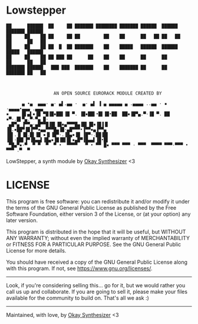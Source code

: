 # Lowstepper
```
██      ██████  ██     ██ ███████ ████████ ███████ ██████  ██████  ███████ ██████  
██     ██    ██ ██     ██ ██         ██    ██      ██   ██ ██   ██ ██      ██   ██ 
██     ██    ██ ██  █  ██ ███████    ██    █████   ██████  ██████  █████   ██████  
██     ██    ██ ██ ███ ██      ██    ██    ██      ██      ██      ██      ██   ██ 
███████ ██████   ███ ███  ███████    ██    ███████ ██      ██      ███████ ██   ██ 
                                                                                   

                  AN OPEN SOURCE EURORACK MODULE CREATED BY
 
      ▄ •▄  ▄▄▄· ▄· ▄▌.▄▄ ·  ▄· ▄▌ ▐ ▄ ▄▄▄▄▄ ▄ .▄▄▄▄ ..▄▄ · ▪  ·▄▄▄▄•▄▄▄ .▄▄▄  
▪     █▌▄▌▪▐█ ▀█▐█▪██▌▐█ ▀. ▐█▪██▌•█▌▐█•██  ██▪▐█▀▄.▀·▐█ ▀. ██ ▪▀·.█▌▀▄.▀·▀▄ █·
 ▄█▀▄ ▐▀▀▄·▄█▀▀█▐█▌▐█▪▄▀▀▀█▄▐█▌▐█▪▐█▐▐▌ ▐█.▪██▀▐█▐▀▀▪▄▄▀▀▀█▄▐█·▄█▀▀▀•▐▀▀▪▄▐▀▀▄ 
▐█▌.▐▌▐█.█▌▐█ ▪▐▌▐█▀·.▐█▄▪▐█ ▐█▀·.██▐█▌ ▐█▌·██▌▐▀▐█▄▄▌▐█▄▪▐█▐█▌█▌▪▄█▀▐█▄▄▌▐█•█▌
 ▀█▄▀▪·▀  ▀ ▀  ▀  ▀ •  ▀▀▀▀   ▀ • ▀▀ █▪ ▀▀▀ ▀▀▀ · ▀▀▀  ▀▀▀▀ ▀▀▀·▀▀▀ • ▀▀▀ .▀  ▀
```

LowStepper, a synth module by [Okay Synthesizer](https://okaysynthesizer.com/) <3


# LICENSE

This program is free software: you can redistribute it and/or modify
it under the terms of the GNU General Public License as published by
the Free Software Foundation, either version 3 of the License, or
(at your option) any later version.

This program is distributed in the hope that it will be useful,
but WITHOUT ANY WARRANTY; without even the implied warranty of
MERCHANTABILITY or FITNESS FOR A PARTICULAR PURPOSE.  See the
GNU General Public License for more details.

You should have received a copy of the GNU General Public License
along with this program.  If not, see <https://www.gnu.org/licenses/>.


------

Look, if you're considering selling this... go for it, but we would rather you call us up and collaborate. If you are going to sell it, please make your files available for the community to build on. That's all we ask :)

------


Maintained, with love, by [Okay Synthesizer](https://okaysynthesizer.com/) <3
